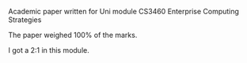 Academic paper written for Uni module CS3460 Enterprise Computing Strategies

The paper weighed 100% of the marks.

I got a 2:1 in this module. 
